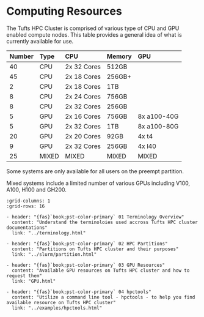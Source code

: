 # Computing Resources

The Tufts HPC Cluster is comprised of various type of CPU and GPU enabled compute nodes.  This table provides a 
general idea of what is currently available for use.

| Number  | Type         | CPU          | Memory  | GPU          |
|:--------|:-------------|:-------------|:--------|:-------------|
| 40      | CPU          | 2x 32 Cores  | 512GB   |              |
| 45      | CPU          | 2x 18 Cores  | 256GB+  |              |
| 2       | CPU          | 2x 18 Cores  | 1TB     |              |
| 8       | CPU          | 2x 24 Cores  | 756GB   |              |
| 8       | CPU          | 2x 32 Cores  | 256GB   |              |
| 5       | GPU          | 2x 16 Cores  | 756GB   | 8x a100-40G  |
| 5       | GPU          | 2x 32 Cores  | 1TB     | 8x a100-80G  |
| 20      | GPU          | 2x 20 Cores  | 92GB    | 4x t4        |
| 9       | GPU          | 2x 32 Cores  | 256GB   | 4x l40       |
| 25      | MIXED        | MIXED        | MIXED   | MIXED        |

Some systems are only available for all users on the preempt partition.

Mixed systems include a limited number of various GPUs including V100, A100, H100 and GH200.

```{gallery-grid}
:grid-columns: 1
:grid-rows: 16

- header: "{fas}`book;pst-color-primary` 01 Terminology Overview"
  content: "Understand the terminoloies used accross Tufts HPC cluster documentations"
  link: "../terminology.html"

- header: "{fas}`book;pst-color-primary` 02 HPC Partitions"
  content: "Partitions on Tufts HPC cluster and their purposes"
  link: "../slurm/partition.html"

- header: "{fas}`book;pst-color-primary` 03 GPU Resources"
  content: "Available GPU resources on Tufts HPC cluster and how to request them"
  link: "GPU.html"

- header: "{fas}`book;pst-color-primary` 04 hpctools"
  content: "Utilize a command line tool - hpctools - to help you find available resource on Tufts HPC cluster"
  link: "../examples/hpctools.html"

```

